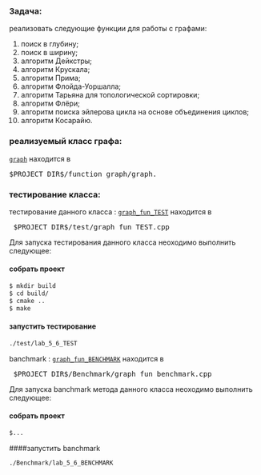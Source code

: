 
### Задача:
реализовать следующие функции для работы с графами:
 
1. поиск в глубину; 
2. поиск в ширину; 
3. алгоритм Дейкстры; 
4. алгоритм Крускала; 
5. алгоритм Прима; 
6. алгоритм Флойда-Уоршалла; 
7. алгоритм Тарьяна для топологической сортировки; 
8. алгоритм Флёри; 
9. алгоритм поиска эйлерова цикла на основе объединения циклов; 
10. алгоритм Косарайю.



### реализуемый класс графа:
[`graph`](function_graph/graph.h) находится в
<pre>$PROJECT_DIR$/function_graph/graph.</pre>

### тестирование класса:
тестирование данного класса : [`graph_fun_TEST`](test/graph_fun_TEST.cpp) находится в
<pre> $PROJECT_DIR$/test/graph_fun_TEST.cpp </pre>

Для запуска тестирования данного класса неоходимо выполнить следующее:

#### собрать проект
```bash
$ mkdir build
$ cd build/
$ cmake ..
$ make 
```
#### запустить тестирование
```bash
./test/lab_5_6_TEST
```

banchmark : [`graph_fun_BENCHMARK`](Benchmark/graph_fun_benchmark.cpp) находится в
<pre> $PROJECT_DIR$/Benchmark/graph_fun_benchmark.cpp </pre>

Для запуска banchmark метода данного класса неоходимо выполнить следующее:

#### собрать проект
```bash
$...
```
####запустить banchmark
```bash
./Benchmark/lab_5_6_BENCHMARK
```